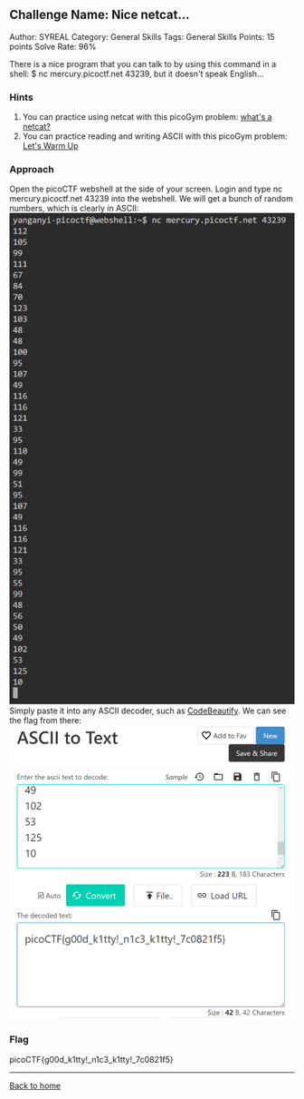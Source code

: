 ## Challenge Name: Nice netcat...
Author: SYREAL
Category: General Skills
Tags: General Skills
Points: 15 points
Solve Rate: 96%

There is a nice program that you can talk to by using this command in a shell: $ nc mercury.picoctf.net 43239, but it doesn't speak English...

### Hints
1. You can practice using netcat with this picoGym problem: [what's a netcat?](https://play.picoctf.org/practice/challenge/34)
2. You can practice reading and writing ASCII with this picoGym problem: [Let's Warm Up](https://play.picoctf.org/practice/challenge/22)

### Approach
Open the picoCTF webshell at the side of your screen.
Login and type nc mercury.picoctf.net 43239 into the webshell.
We will get a bunch of random numbers, which is clearly in ASCII:
![image1](Nice-netcat_files/image1.png?raw=true "image1")
Simply paste it into any ASCII decoder, such as [CodeBeautify](https://codebeautify.org/ascii-to-text).
We can see the flag from there:
![image2](Nice-netcat_files/image2.png?raw=true "image2")

### Flag
picoCTF{g00d_k1tty!_n1c3_k1tty!_7c0821f5}

---
[Back to home](https://github.com/yanganyi/writeup-picogym)